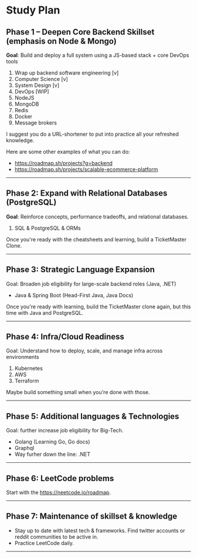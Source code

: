 # Study Plan

## Phase 1 – Deepen Core Backend Skillset (emphasis on Node & Mongo)

**Goal**: Build and deploy a full system using a JS-based stack + core DevOps tools

1. Wrap up backend software engineering [v]
2. Computer Science [v]
3. System Design [v]
4. DevOps [WIP]
5. NodeJS
6. MongoDB
7. Redis
8. Docker
9. Message brokers


I suggest you do a URL-shortener to put into practice all your refreshed knowledge.

Here are some other examples of what you can do:

- https://roadmap.sh/projects?g=backend
- https://roadmap.sh/projects/scalable-ecommerce-platform 

--- 
## Phase 2: Expand with Relational Databases (PostgreSQL)

**Goal**: Reinforce concepts, performance tradeoffs, and relational databases.

1. SQL & PostgreSQL & ORMs

Once you're ready with the cheatsheets and learning, build a TicketMaster Clone.

---
## Phase 3: Strategic Language Expansion

Goal: Broaden job eligibility for large-scale backend roles (Java, .NET)

- Java & Spring Boot  (Head-First Java, Java Docs)

Once you're ready with learning, build the TicketMaster clone again, but this time with Java and PostgreSQL.

--- 
## Phase 4: Infra/Cloud Readiness

Goal: Understand how to deploy, scale, and manage infra across environments

1. Kubernetes
2. AWS
3. Terraform

Maybe build something small when you're done with those.

---
## Phase 5: Additional languages & Technologies

Goal: further increase job eligibility for Big-Tech.

- Golang (Learning Go, Go docs)
- Graphql
- Way furher down the line: .NET

---
## Phase 6: LeetCode problems

Start with the https://neetcode.io/roadmap.

---

## Phase 7: Maintenance of skillset & knowledge

- Stay up to date with latest tech & frameworks. Find twitter accounts or reddit communities to be active in.
- Practice LeetCode daily.

---